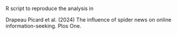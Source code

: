 R script to reproduce the analysis in 

Drapeau Picard et al. (2024) The influence of spider news on online information-seeking. Plos One.
 

